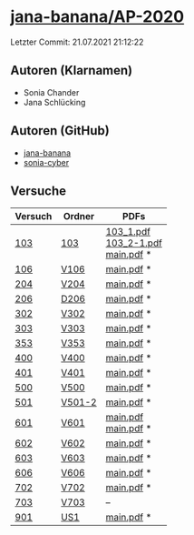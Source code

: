 # [jana-banana/AP-2020](https://github.com/jana-banana/AP-2020)

Letzter Commit: 21.07.2021 21:12:22

## Autoren (Klarnamen)
- Sonia Chander
- Jana Schlücking

## Autoren (GitHub)
- [jana-banana](https://github.com/jana-banana)
- [sonia-cyber](https://github.com/sonia-cyber)

## Versuche

|        Versuch         |                                     Ordner                                      |                                                                                                                                                                                                                          PDFs                                                                                                                                                                                                                          |
|------------------------|---------------------------------------------------------------------------------|--------------------------------------------------------------------------------------------------------------------------------------------------------------------------------------------------------------------------------------------------------------------------------------------------------------------------------------------------------------------------------------------------------------------------------------------------------|
|[103](../../versuch/103)|[103](https://github.com/jana-banana/AP-2020/tree/main/we%20did%20that/103)      |[103_1.pdf](https://docs.google.com/viewer?url=https://raw.githubusercontent.com/jana-banana/AP-2020/main/we%20did%20that/103/103_1.pdf)<br/>[103_2-1.pdf](https://docs.google.com/viewer?url=https://raw.githubusercontent.com/jana-banana/AP-2020/main/we%20did%20that/103/103_2-1.pdf)<br/>[main.pdf](https://docs.google.com/viewer?url=https://raw.githubusercontent.com/NicoWeio/awesome-ap-pdfs/main/jana-banana%E2%88%95AP-2020/103/main.pdf) \*|
|[106](../../versuch/106)|[V106](https://github.com/jana-banana/AP-2020/tree/main/we%20did%20that/V106)    |[main.pdf](https://docs.google.com/viewer?url=https://raw.githubusercontent.com/NicoWeio/awesome-ap-pdfs/main/jana-banana%E2%88%95AP-2020/106/main.pdf) \*                                                                                                                                                                                                                                                                                              |
|[204](../../versuch/204)|[V204](https://github.com/jana-banana/AP-2020/tree/main/we%20did%20that/V204)    |[main.pdf](https://docs.google.com/viewer?url=https://raw.githubusercontent.com/NicoWeio/awesome-ap-pdfs/main/jana-banana%E2%88%95AP-2020/204/main.pdf) \*                                                                                                                                                                                                                                                                                              |
|[206](../../versuch/206)|[D206](https://github.com/jana-banana/AP-2020/tree/main/we%20did%20that/D206)    |[main.pdf](https://docs.google.com/viewer?url=https://raw.githubusercontent.com/NicoWeio/awesome-ap-pdfs/main/jana-banana%E2%88%95AP-2020/206/main.pdf) \*                                                                                                                                                                                                                                                                                              |
|[302](../../versuch/302)|[V302](https://github.com/jana-banana/AP-2020/tree/main/we%20did%20that/V302)    |[main.pdf](https://docs.google.com/viewer?url=https://raw.githubusercontent.com/NicoWeio/awesome-ap-pdfs/main/jana-banana%E2%88%95AP-2020/302/main.pdf) \*                                                                                                                                                                                                                                                                                              |
|[303](../../versuch/303)|[V303](https://github.com/jana-banana/AP-2020/tree/main/we%20did%20that/V303)    |[main.pdf](https://docs.google.com/viewer?url=https://raw.githubusercontent.com/NicoWeio/awesome-ap-pdfs/main/jana-banana%E2%88%95AP-2020/303/main.pdf) \*                                                                                                                                                                                                                                                                                              |
|[353](../../versuch/353)|[V353](https://github.com/jana-banana/AP-2020/tree/main/we%20did%20that/V353)    |[main.pdf](https://docs.google.com/viewer?url=https://raw.githubusercontent.com/NicoWeio/awesome-ap-pdfs/main/jana-banana%E2%88%95AP-2020/353/main.pdf) \*                                                                                                                                                                                                                                                                                              |
|[400](../../versuch/400)|[V400](https://github.com/jana-banana/AP-2020/tree/main/we%20did%20that/V400)    |[main.pdf](https://docs.google.com/viewer?url=https://raw.githubusercontent.com/NicoWeio/awesome-ap-pdfs/main/jana-banana%E2%88%95AP-2020/400/main.pdf) \*                                                                                                                                                                                                                                                                                              |
|[401](../../versuch/401)|[V401](https://github.com/jana-banana/AP-2020/tree/main/we%20did%20that/V401)    |[main.pdf](https://docs.google.com/viewer?url=https://raw.githubusercontent.com/NicoWeio/awesome-ap-pdfs/main/jana-banana%E2%88%95AP-2020/401/main.pdf) \*                                                                                                                                                                                                                                                                                              |
|[500](../../versuch/500)|[V500](https://github.com/jana-banana/AP-2020/tree/main/we%20did%20that/V500)    |[main.pdf](https://docs.google.com/viewer?url=https://raw.githubusercontent.com/NicoWeio/awesome-ap-pdfs/main/jana-banana%E2%88%95AP-2020/500/main.pdf) \*                                                                                                                                                                                                                                                                                              |
|[501](../../versuch/501)|[V501-2](https://github.com/jana-banana/AP-2020/tree/main/we%20did%20that/V501-2)|[main.pdf](https://docs.google.com/viewer?url=https://raw.githubusercontent.com/NicoWeio/awesome-ap-pdfs/main/jana-banana%E2%88%95AP-2020/501/main.pdf) \*                                                                                                                                                                                                                                                                                              |
|[601](../../versuch/601)|[V601](https://github.com/jana-banana/AP-2020/tree/main/we%20did%20that/V601)    |[main.pdf](https://docs.google.com/viewer?url=https://raw.githubusercontent.com/jana-banana/AP-2020/main/we%20did%20that/V601/build/main.pdf)<br/>[main.pdf](https://docs.google.com/viewer?url=https://raw.githubusercontent.com/NicoWeio/awesome-ap-pdfs/main/jana-banana%E2%88%95AP-2020/601/main.pdf) \*                                                                                                                                            |
|[602](../../versuch/602)|[V602](https://github.com/jana-banana/AP-2020/tree/main/we%20did%20that/V602)    |[main.pdf](https://docs.google.com/viewer?url=https://raw.githubusercontent.com/NicoWeio/awesome-ap-pdfs/main/jana-banana%E2%88%95AP-2020/602/main.pdf) \*                                                                                                                                                                                                                                                                                              |
|[603](../../versuch/603)|[V603](https://github.com/jana-banana/AP-2020/tree/main/we%20did%20that/V603)    |[main.pdf](https://docs.google.com/viewer?url=https://raw.githubusercontent.com/NicoWeio/awesome-ap-pdfs/main/jana-banana%E2%88%95AP-2020/603/main.pdf) \*                                                                                                                                                                                                                                                                                              |
|[606](../../versuch/606)|[V606](https://github.com/jana-banana/AP-2020/tree/main/we%20did%20that/V606)    |[main.pdf](https://docs.google.com/viewer?url=https://raw.githubusercontent.com/NicoWeio/awesome-ap-pdfs/main/jana-banana%E2%88%95AP-2020/606/main.pdf) \*                                                                                                                                                                                                                                                                                              |
|[702](../../versuch/702)|[V702](https://github.com/jana-banana/AP-2020/tree/main/we%20did%20that/V702)    |[main.pdf](https://docs.google.com/viewer?url=https://raw.githubusercontent.com/NicoWeio/awesome-ap-pdfs/main/jana-banana%E2%88%95AP-2020/702/main.pdf) \*                                                                                                                                                                                                                                                                                              |
|[703](../../versuch/703)|[V703](https://github.com/jana-banana/AP-2020/tree/main/we%20did%20that/V703)    |–                                                                                                                                                                                                                                                                                                                                                                                                                                                       |
|[901](../../versuch/901)|[US1](https://github.com/jana-banana/AP-2020/tree/main/we%20did%20that/US1)      |[main.pdf](https://docs.google.com/viewer?url=https://raw.githubusercontent.com/NicoWeio/awesome-ap-pdfs/main/jana-banana%E2%88%95AP-2020/901/main.pdf) \*                                                                                                                                                                                                                                                                                              |
